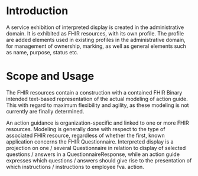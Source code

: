 # Introduction
A service exhibition of interpreted display is created in the administrative domain. It is exhibited as FHIR resources, with its own profile. The profile are added elements used in existing profiles in the administrative domain, for management of ownership, marking, as well as general elements such as name, purpose, status etc.

# Scope and Usage

The FHIR resources contain a construction with a contained FHIR Binary intended text-based representation of the actual modeling of action guide. This with regard to maximum flexibility and agility, as these modeling is not currently are finally determined.

An action guidance is organization-specific and linked to one or more FHIR resources. Modeling is generally done with respect to the type of associated FHIR resource, regardless of whether the first, known application concerns the FHIR Questionnaire. Interpreted display is a projection on one / several Questionnaire in relation to display of selected questions / answers in a QuestionnaireResponse, while an action guide expresses which questions / answers should give rise to the presentation of which instructions / instructions to employee fva. action.
